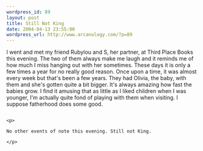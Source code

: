 ```yaml
--- 
wordpress_id: 89
layout: post
title: Still Not King
date: 2004-04-13 23:55:00
wordpress_url: http://www.arcanology.com/?p=89
---
```

<p>
                                                                                                                                                                                                                                                                                                                                                          I went and met my friend Rubylou and S, her partner, at Third Place Books this evening. The two of them always make me laugh and it reminds me of how much I miss hanging out with her sometimes. These days it is only a few times a year for no really good reason. Once upon a time, it was almost every week but that's been a few years. They had Olivia, the baby, with them and she's gotten quite a bit bigger. It's always amazing how fast the babies grow. I find it amusing that as little as I liked children when I was younger, I'm actually quite fond of playing with them when visiting. I suppose fatherhood does some good.
                                                                                                                                                                                                                                                                                                                                                        </p>
                                                                                                                                                                                                                                                                                                                                                        
                                                                                                                                                                                                                                                                                                                                                        <p>
                                                                                                                                                                                                                                                                                                                                                          No other events of note this evening. Still not King.
                                                                                                                                                                                                                                                                                                                                                        </p>